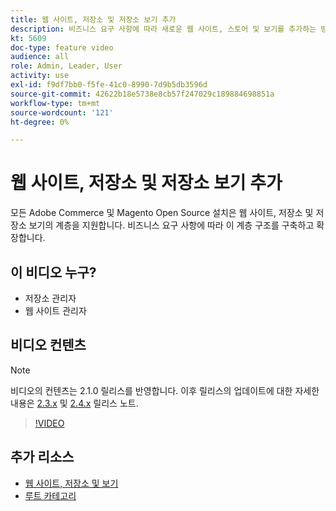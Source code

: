 ```yaml
---
title: 웹 사이트, 저장소 및 저장소 보기 추가
description: 비즈니스 요구 사항에 따라 새로운 웹 사이트, 스토어 및 보기를 추가하는 방법을 알아봅니다.
kt: 5609
doc-type: feature video
audience: all
role: Admin, Leader, User
activity: use
exl-id: f9df7bb0-f5fe-41c0-8990-7d9b5db3596d
source-git-commit: 42622b18e5738e8cb57f247029c189884698851a
workflow-type: tm+mt
source-wordcount: '121'
ht-degree: 0%

---
```


# 웹 사이트, 저장소 및 저장소 보기 추가

모든 Adobe Commerce 및 Magento Open Source 설치은 웹 사이트, 저장소 및 저장소 보기의 계층을 지원합니다. 비즈니스 요구 사항에 따라 이 계층 구조를 구축하고 확장합니다.

## 이 비디오 누구?

- 저장소 관리자
- 웹 사이트 관리자

## 비디오 컨텐츠

>[!NOTE]
>
>비디오의 컨텐츠는 2.1.0 릴리스를 반영합니다. 이후 릴리스의 업데이트에 대한 자세한 내용은 [2.3.x](https://devdocs.magento.com/guides/v2.3/release-notes/bk-release-notes.html) 및 [2.4.x](https://devdocs.magento.com/guides/v2.4/release-notes/bk-release-notes.html) 릴리스 노트.

>[!VIDEO](https://video.tv.adobe.com/v/35787?quality=12&learn=on)

## 추가 리소스

- [웹 사이트, 저장소 및 보기](https://docs.magento.com/user-guide/stores/websites-stores-views.html)
- [루트 카테고리](https://docs.magento.com/user-guide/catalog/category-root.html)
